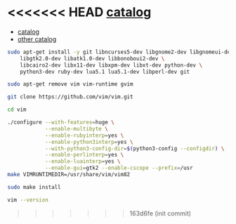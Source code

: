 <<<<<<< HEAD
[catalog](https://newtrade6699.x.yupoo.com/albums)
=======
- [catalog](https://newtrade6699.x.yupoo.com/albums)
- [other catalog](https://www.alibaba.com/product-detail/Factory-Whole-Sale-Acrylic-Shield-Black_1600133321560.html)

```sh
sudo apt-get install -y git libncurses5-dev libgnome2-dev libgnomeui-dev \
    libgtk2.0-dev libatk1.0-dev libbonoboui2-dev \
    libcairo2-dev libx11-dev libxpm-dev libxt-dev python-dev \
    python3-dev ruby-dev lua5.1 lua5.1-dev libperl-dev git

sudo apt-get remove vim vim-runtime gvim

git clone https://github.com/vim/vim.git

cd vim

./configure --with-features=huge \
            --enable-multibyte \
            --enable-rubyinterp=yes \
            --enable-python3interp=yes \
            --with-python3-config-dir=$(python3-config --configdir) \
            --enable-perlinterp=yes \
            --enable-luainterp=yes \
            --enable-gui=gtk2 --enable-cscope --prefix=/usr
make VIMRUNTIMEDIR=/usr/share/vim/vim82

sudo make install

vim --version
```
>>>>>>> 163d6fe (init commit)
